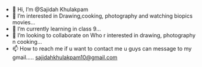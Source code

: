 - 👋 Hi, I’m @Sajidah Khulakpam
- 👀 I’m interested in Drawing,cooking, photography and watching biopics movies...
- 🌱 I’m currently learning in class 9...
- 💞️ I’m looking to collaborate on Who r interested in drawing, photography n cooking...
- 📫 How to reach me  if u want to contact me u guys can message to my gmail..... sajidahkhulakpam10@gmail.com

<!---
Alicekezy/Alicekezy is a ✨ special ✨ repository because its `README.md` (this file) appears on your GitHub profile.
You can click the Preview link to take a look at your changes.
--->
